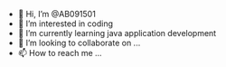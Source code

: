 - 👋 Hi, I’m @AB091501
- 👀 I’m interested in coding
- 🌱 I’m currently learning java application development
- 💞️ I’m looking to collaborate on ...
- 📫 How to reach me ...

<!---
AB091501/AB091501 is a ✨ special ✨ repository because its `README.md` (this file) appears on your GitHub profile.
You can click the Preview link to take a look at your changes.
--->
